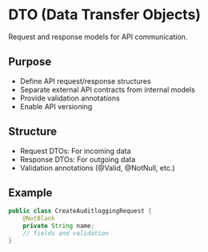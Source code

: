 # DTO (Data Transfer Objects)
Request and response models for API communication.

## Purpose
- Define API request/response structures
- Separate external API contracts from internal models
- Provide validation annotations
- Enable API versioning

## Structure
- Request DTOs: For incoming data
- Response DTOs: For outgoing data
- Validation annotations (@Valid, @NotNull, etc.)

## Example
```java
public class CreateAuditloggingRequest {
    @NotBlank
    private String name;
    // fields and validation
}
```
